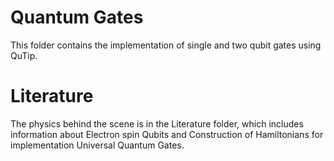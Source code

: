 # Quantum Gates
This folder contains the implementation of single and two qubit gates using QuTip.


# Literature 
The physics behind the scene is in the Literature folder, which includes information about Electron spin Qubits and Construction of Hamiltonians for implementation Universal Quantum Gates.

